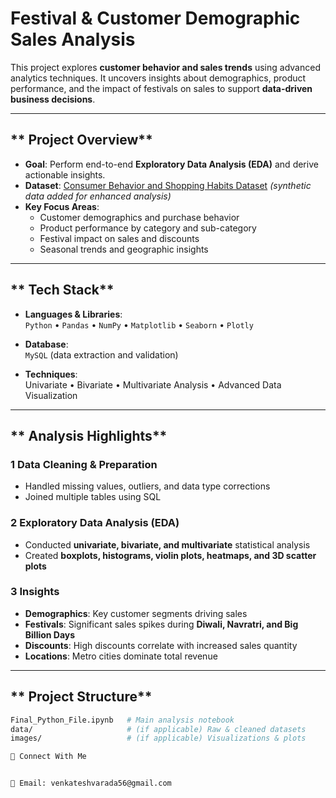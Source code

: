 #  Festival & Customer Demographic Sales Analysis  

This project explores **customer behavior and sales trends** using advanced analytics techniques. It uncovers insights about demographics, product performance, and the impact of festivals on sales to support **data-driven business decisions**.

---

## ** Project Overview**

- **Goal**: Perform end-to-end **Exploratory Data Analysis (EDA)** and derive actionable insights.  
- **Dataset**: [Consumer Behavior and Shopping Habits Dataset](https://www.kaggle.com/datasets/zeesolver/consumer-behavior-and-shopping-habits-dataset) *(synthetic data added for enhanced analysis)*  
- **Key Focus Areas**:
  - Customer demographics and purchase behavior
  - Product performance by category and sub-category
  - Festival impact on sales and discounts
  - Seasonal trends and geographic insights

---

## ** Tech Stack**

- **Languages & Libraries**:  
  `Python` • `Pandas` • `NumPy` • `Matplotlib` • `Seaborn` • `Plotly`  

- **Database**:  
  `MySQL` (data extraction and validation)

- **Techniques**:  
  Univariate • Bivariate • Multivariate Analysis • Advanced Data Visualization  

---

## ** Analysis Highlights**

### 1️ Data Cleaning & Preparation
- Handled missing values, outliers, and data type corrections  
- Joined multiple tables using SQL  

### 2️ Exploratory Data Analysis (EDA)
- Conducted **univariate, bivariate, and multivariate** statistical analysis  
- Created **boxplots, histograms, violin plots, heatmaps, and 3D scatter plots**  

### 3️ Insights
- **Demographics**: Key customer segments driving sales  
- **Festivals**: Significant sales spikes during **Diwali, Navratri, and Big Billion Days**  
- **Discounts**: High discounts correlate with increased sales quantity  
- **Locations**: Metro cities dominate total revenue  

---

## ** Project Structure**

```bash
Final_Python_File.ipynb   # Main analysis notebook
data/                     # (if applicable) Raw & cleaned datasets
images/                   # (if applicable) Visualizations & plots

🔗 Connect With Me


📧 Email: venkateshvarada56@gmail.com
